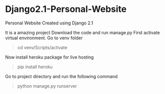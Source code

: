 # Django2.1-Personal-Website
Personal Website Created using Django 2.1

It is a amazing project
Download the code and run manage.py 
First activate virtual environment. Go to venv folder 

>cd venv/Scripts/activate

Now install heroku package for live hosting 

>pip install heroku

Go to project directory and run the following command

>python manage.py runserver
